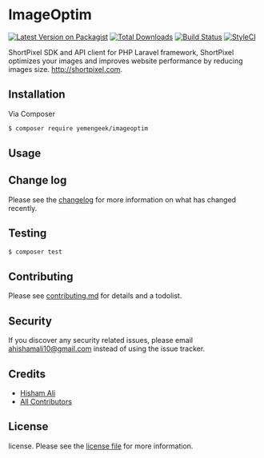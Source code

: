 # ImageOptim

[![Latest Version on Packagist][ico-version]][link-packagist]
[![Total Downloads][ico-downloads]][link-downloads]
[![Build Status][ico-travis]][link-travis]
[![StyleCI][ico-styleci]][link-styleci]

ShortPixel SDK and API client for PHP Laravel framework, ShortPixel optimizes your images and improves website performance by reducing images size. http://shortpixel.com.

## Installation

Via Composer

``` bash
$ composer require yemengeek/imageoptim
```

## Usage

## Change log

Please see the [changelog](changelog.md) for more information on what has changed recently.

## Testing

``` bash
$ composer test
```

## Contributing

Please see [contributing.md](contributing.md) for details and a todolist.

## Security

If you discover any security related issues, please email ahishamali10@gmail.com instead of using the issue tracker.

## Credits

- [Hisham Ali][link-author]
- [All Contributors][link-contributors]

## License

license. Please see the [license file](license.md) for more information.

[ico-version]: https://img.shields.io/packagist/v/yemengeek/imageoptim.svg?style=flat-square
[ico-downloads]: https://img.shields.io/packagist/dt/yemengeek/imageoptim.svg?style=flat-square
[ico-travis]: https://img.shields.io/travis/yemengeek/imageoptim/master.svg?style=flat-square
[ico-styleci]: https://styleci.io/repos/12345678/shield

[link-packagist]: https://packagist.org/packages/yemengeek/imageoptim
[link-downloads]: https://packagist.org/packages/yemengeek/imageoptim
[link-travis]: https://travis-ci.org/yemengeek/imageoptim
[link-styleci]: https://styleci.io/repos/12345678
[link-author]: https://github.com/yemengeek
[link-contributors]: ../../contributors]
